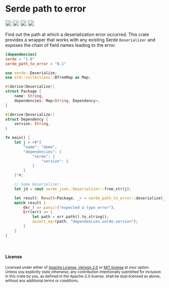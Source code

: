 # Serde path to error

[<img alt="github" src="https://img.shields.io/badge/github-dtolnay/path--to--error-8da0cb?style=for-the-badge&labelColor=555555&logo=github" height="20">](https://github.com/dtolnay/path-to-error)
[<img alt="crates.io" src="https://img.shields.io/crates/v/serde_path_to_error.svg?style=for-the-badge&color=fc8d62&logo=rust" height="20">](https://crates.io/crates/serde_path_to_error)
[<img alt="docs.rs" src="https://img.shields.io/badge/docs.rs-serde__path__to__error-66c2a5?style=for-the-badge&labelColor=555555&logo=docs.rs" height="20">](https://docs.rs/serde_path_to_error)
[<img alt="build status" src="https://img.shields.io/github/workflow/status/dtolnay/path-to-error/CI/master?style=for-the-badge" height="20">](https://github.com/dtolnay/path-to-error/actions?query=branch%3Amaster)

Find out the path at which a deserialization error occurred. This crate provides
a wrapper that works with any existing Serde `Deserializer` and exposes the
chain of field names leading to the error.

```toml
[dependencies]
serde = "1.0"
serde_path_to_error = "0.1"
```

```rust
use serde::Deserialize;
use std::collections::BTreeMap as Map;

#[derive(Deserialize)]
struct Package {
    name: String,
    dependencies: Map<String, Dependency>,
}

#[derive(Deserialize)]
struct Dependency {
    version: String,
}

fn main() {
    let j = r#"{
        "name": "demo",
        "dependencies": {
            "serde": {
                "version": 1
            }
        }
    }"#;

    // Some Deserializer.
    let jd = &mut serde_json::Deserializer::from_str(j);

    let result: Result<Package, _> = serde_path_to_error::deserialize(jd);
    match result {
        Ok(_) => panic!("expected a type error"),
        Err(err) => {
            let path = err.path().to_string();
            assert_eq!(path, "dependencies.serde.version");
        }
    }
}
```

<br>

#### License

<sup>
Licensed under either of <a href="LICENSE-APACHE">Apache License, Version
2.0</a> or <a href="LICENSE-MIT">MIT license</a> at your option.
</sup>

<br>

<sub>
Unless you explicitly state otherwise, any contribution intentionally submitted
for inclusion in this crate by you, as defined in the Apache-2.0 license, shall
be dual licensed as above, without any additional terms or conditions.
</sub>
